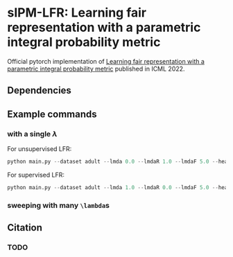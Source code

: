 # sIPM-LFR: Learning fair representation with a parametric integral probability metric

Official pytorch implementation of [Learning fair representation with a parametric integral probability metric](https://arxiv.org/abs/2202.02943) published in ICML 2022.


## Dependencies

## Example commands

### with a single $`\lambda`$
For unsupervised LFR:
```python
python main.py --dataset adult --lmda 0.0 --lmdaR 1.0 --lmdaF 5.0 --head_net 1smooth
```
For supervised LFR:
```python
python main.py --dataset adult --lmda 1.0 --lmdaR 0.0 --lmdaF 5.0 --head_net 1smooth
```

### sweeping with many ```\lambda```s

## Citation

### TODO


